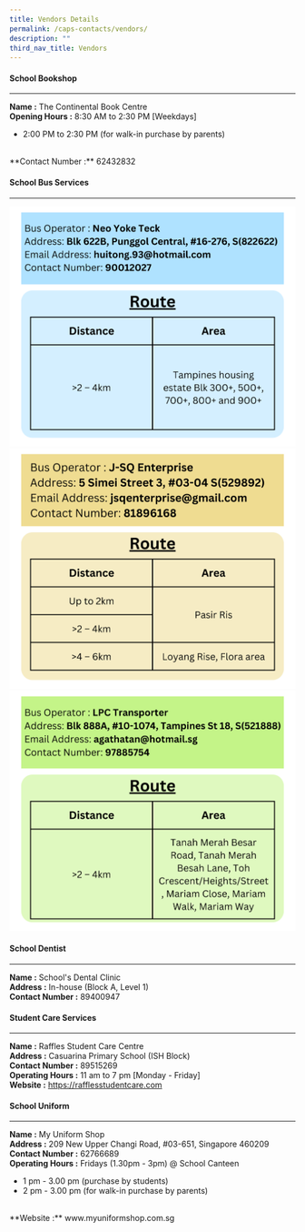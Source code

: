 ```yaml
---
title: Vendors Details
permalink: /caps-contacts/vendors/
description: ""
third_nav_title: Vendors
---
```

#### School Bookshop
---
**Name :** The Continental Book Centre 
<br>
**Opening Hours :** 8:30 AM to 2:30 PM [Weekdays]<br>
* 2:00 PM to 2:30 PM (for walk-in purchase by parents)
<br>
**Contact Number :** 62432832 

#### School Bus Services
---
![](/images/neo%20yoke%20teck.png)
![](/images/j-sq%20enterprise%20.png)
![](/images/lpc%20transporter.png)

#### School Dentist
---
**Name :** School's Dental Clinic
<br>
**Address :** In-house (Block A, Level 1)
<br>
**Contact Number :** 89400947

#### Student Care Services
---
**Name :** Raffles Student Care Centre 
<br>
**Address :** Casuarina Primary School (ISH Block)
<br>
**Contact Number :** 89515269 
<br>
**Operating Hours :**  11 am to 7 pm [Monday - Friday]
<br>
**Website :** https://rafflesstudentcare.com

#### School Uniform
---
**Name :** My Uniform Shop 
<br>
**Address :** 209 New Upper Changi Road, #03-651, Singapore 460209
<br>
**Contact Number :** 62766689 
<br>
**Operating Hours :**  Fridays (1.30pm - 3pm) @ School Canteen
*   1&nbsp;pm - 3.00 pm (purchase by students)
*   2 pm - 3.00 pm (for walk-in purchase by parents)
<br>
**Website :** www.myuniformshop.com.sg